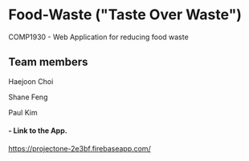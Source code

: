 # Food-Waste ("Taste Over Waste")
COMP1930 - Web Application for reducing food waste



## Team members

Haejoon Choi

Shane Feng

Paul Kim



#### - Link to the App. 

https://projectone-2e3bf.firebaseapp.com/
